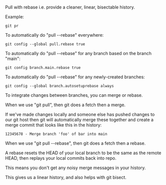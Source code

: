 Pull with rebase i.e. provide a cleaner, linear, bisectable history.

Example:

```shell
git pr
```

To automatically do "pull --rebase" everywhere:

```shell
git config --global pull.rebase true
```

To automatically do "pull --rebase" for any branch based on
the branch "main":

```shell
git config branch.main.rebase true
```

To automatically do "pull --rebase" for any newly-created branches:

```shell
git config --global branch.autosetuprebase always
```

To integrate changes between branches, you can merge or rebase.

When we use "git pull", then git does a fetch then a merge.

If we've made changes locally and someone else has pushed changes
to our git host then git will automatically merge these together
and create a merge commit that looks like this in the history:

```shell
12345678 - Merge branch 'foo' of bar into main
```

When we use "git pull --rebase", then git does a fetch then a rebase.

A rebase resets the HEAD of your local branch to be the same as
the remote HEAD, then replays your local commits back into repo.

This means you don't get any noisy merge messages in your history.

This gives us a linear history, and also helps with git bisect.
